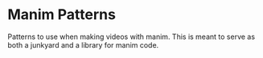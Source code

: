 # Manim Patterns

Patterns to use when making videos with manim.
This is meant to serve as both a junkyard and a library for manim code.

